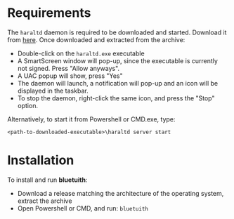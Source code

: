 # Requirements
The `haraltd` daemon is required to be downloaded and started.
Download it from [here](https://github.com/bluetuith-org/haraltd).
Once downloaded and extracted from the archive:
- Double-click on the `haraltd.exe` executable
- A SmartScreen window will pop-up, since the executable is currently not signed. Press "Allow anyways".
- A UAC popup will show, press "Yes"
- The daemon will launch, a notification will pop-up and an icon will be displayed in the taskbar.
- To stop the daemon, right-click the same icon, and press the "Stop" option.

Alternatively, to start it from Powershell or CMD.exe, type:
```ps
<path-to-downloaded-executable>\haraltd server start
```

# Installation
To install and run **bluetuith**:
- Download a release matching the architecture of the operating system, extract the archive
- Open Powershell or CMD, and run: `bluetuith`